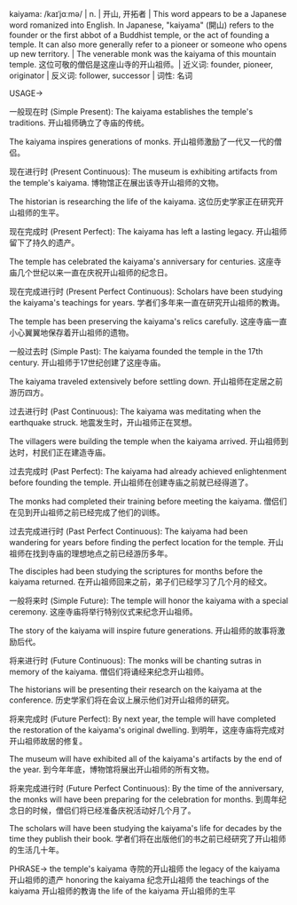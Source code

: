 kaiyama: /kaɪˈjɑːmə/ | n. | 开山, 开拓者 |  This word appears to be a Japanese word romanized into English.  In Japanese, "kaiyama" (開山) refers to the founder or the first abbot of a Buddhist temple, or the act of founding a temple. It can also more generally refer to a pioneer or someone who opens up new territory. | The venerable monk was the kaiyama of this mountain temple.  这位可敬的僧侣是这座山寺的开山祖师。| 近义词: founder, pioneer, originator | 反义词: follower, successor | 词性: 名词


USAGE->

一般现在时 (Simple Present):
The kaiyama establishes the temple's traditions. 开山祖师确立了寺庙的传统。

The kaiyama inspires generations of monks. 开山祖师激励了一代又一代的僧侣。


现在进行时 (Present Continuous):
The museum is exhibiting artifacts from the temple's kaiyama.  博物馆正在展出该寺开山祖师的文物。

The historian is researching the life of the kaiyama. 这位历史学家正在研究开山祖师的生平。


现在完成时 (Present Perfect):
The kaiyama has left a lasting legacy. 开山祖师留下了持久的遗产。

The temple has celebrated the kaiyama's anniversary for centuries.  这座寺庙几个世纪以来一直在庆祝开山祖师的纪念日。


现在完成进行时 (Present Perfect Continuous):
Scholars have been studying the kaiyama's teachings for years.  学者们多年来一直在研究开山祖师的教诲。

The temple has been preserving the kaiyama's relics carefully.  这座寺庙一直小心翼翼地保存着开山祖师的遗物。


一般过去时 (Simple Past):
The kaiyama founded the temple in the 17th century.  开山祖师于17世纪创建了这座寺庙。

The kaiyama traveled extensively before settling down. 开山祖师在定居之前游历四方。


过去进行时 (Past Continuous):
The kaiyama was meditating when the earthquake struck.  地震发生时，开山祖师正在冥想。

The villagers were building the temple when the kaiyama arrived.  开山祖师到达时，村民们正在建造寺庙。


过去完成时 (Past Perfect):
The kaiyama had already achieved enlightenment before founding the temple.  开山祖师在创建寺庙之前就已经得道了。

The monks had completed their training before meeting the kaiyama.  僧侣们在见到开山祖师之前已经完成了他们的训练。


过去完成进行时 (Past Perfect Continuous):
The kaiyama had been wandering for years before finding the perfect location for the temple.  开山祖师在找到寺庙的理想地点之前已经游历多年。

The disciples had been studying the scriptures for months before the kaiyama returned.  在开山祖师回来之前，弟子们已经学习了几个月的经文。


一般将来时 (Simple Future):
The temple will honor the kaiyama with a special ceremony.  这座寺庙将举行特别仪式来纪念开山祖师。

The story of the kaiyama will inspire future generations.  开山祖师的故事将激励后代。


将来进行时 (Future Continuous):
The monks will be chanting sutras in memory of the kaiyama.  僧侣们将诵经来纪念开山祖师。

The historians will be presenting their research on the kaiyama at the conference.  历史学家们将在会议上展示他们对开山祖师的研究。


将来完成时 (Future Perfect):
By next year, the temple will have completed the restoration of the kaiyama's original dwelling.  到明年，这座寺庙将完成对开山祖师故居的修复。

The museum will have exhibited all of the kaiyama's artifacts by the end of the year.  到今年年底，博物馆将展出开山祖师的所有文物。


将来完成进行时 (Future Perfect Continuous):
By the time of the anniversary, the monks will have been preparing for the celebration for months.  到周年纪念日的时候，僧侣们将已经准备庆祝活动好几个月了。

The scholars will have been studying the kaiyama's life for decades by the time they publish their book.  学者们将在出版他们的书之前已经研究了开山祖师的生活几十年。


PHRASE->
the temple's kaiyama 寺院的开山祖师
the legacy of the kaiyama 开山祖师的遗产
honoring the kaiyama 纪念开山祖师
the teachings of the kaiyama 开山祖师的教诲
the life of the kaiyama 开山祖师的生平
